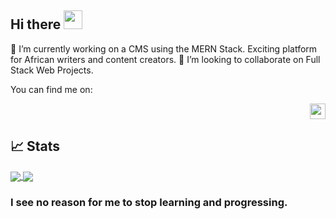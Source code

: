 ## Hi there <img src="https://raw.githubusercontent.com/MartinHeinz/MartinHeinz/master/wave.gif" width="30px">

🔭 I’m currently working on a CMS using the MERN Stack. Exciting platform for African writers and content creators.
👯 I’m looking to collaborate on Full Stack Web Projects.

You can find me on: <p align="right"> <a href="https://twitter.com/BMwemaWire"><img src="https://img.shields.io/badge/twitter-%231DA1F2.svg?&style=for-the-badge&logo=twitter&logoColor=white" height=25></a></p>

## &#x1f4c8; Stats
<a href="https://github.com/BMWire/BMWIre">
<img align="center" src="https://github-readme-stats.vercel.app/api/top-langs/?username=BMWire&count_private=true&show_icons=true&theme=dracula" />
</a>
<a href="https://github.com/BMWire/BMWIre">
<img align="center" src="https://github-readme-stats.vercel.app/api/?username=BMWire&count_private=true&show_icons=true&theme=dracula" />
</a>


### I see no reason for me to stop learning and progressing.

